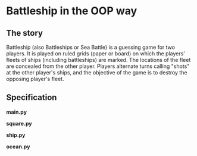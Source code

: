 # Battleship in the OOP way

## The story
Battleship (also Battleships or Sea Battle) is a guessing game
for two players. It is played on ruled grids (paper or board) on
which the players' fleets of ships (including battleships) are marked.
The locations of the fleet are concealed from the other player.
Players alternate turns calling "shots" at the other player's ships,
and the objective of the game is to destroy the opposing player's fleet.


## Specification


__main.py__

__square.py__

__ship.py__

__ocean.py__
